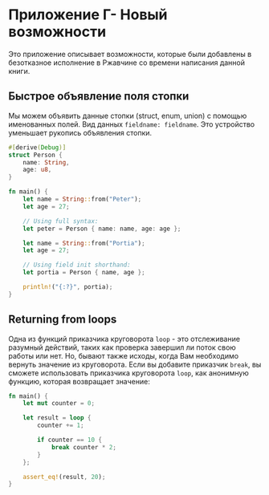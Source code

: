 # Приложение Г- Новый возможности
Это приложение описывает возможности, которые были добавлены в безотказное исполнение в Ржавчине со времени написания данной книги.

## Быстрое объявление поля стопки

Мы можем объявить данные стопки (struct, enum, union) с помощью именованных полей. Вид данных `fieldname: fieldname`. Это устройство уменьшает рукопись объявления стопки.

```rust
#[derive(Debug)]
struct Person {
    name: String,
    age: u8,
}

fn main() {
    let name = String::from("Peter");
    let age = 27;

    // Using full syntax:
    let peter = Person { name: name, age: age };

    let name = String::from("Portia");
    let age = 27;

    // Using field init shorthand:
    let portia = Person { name, age };

    println!("{:?}", portia);
}
```


## Returning from loops

Одна из функций приказчика круговорота `loop` - это отслеживание разумный действий,
таких как проверка завершил ли поток свою работы или нет. Но, бывают также исходы,
когда Вам необходимо вернуть значение из круговорота. Если вы добавите приказчик `break`,
вы сможете использовать приказчика круговорота `loop`, как анонимную функцию, которая
возвращает значение:

```rust
fn main() {
    let mut counter = 0;

    let result = loop {
        counter += 1;

        if counter == 10 {
            break counter * 2;
        }
    };

    assert_eq!(result, 20);
}
```
